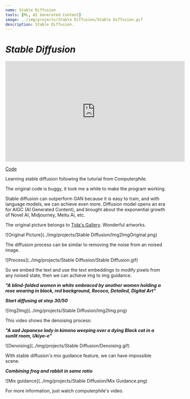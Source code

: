 ```yaml
---
name: Stable Diffusion
tools: [ML, AI Generated Content]
image: ../img/projects/Stable Diffusion/Stable Diffusion.gif
description: Stable Diffusion.
---
```

# _Stable Diffusion_

<iframe width="560" height="315" src="https://www.youtube.com/embed/-lz30by8-sU" title="YouTube video player" frameborder="0" allow="accelerometer; autoplay; clipboard-write; encrypted-media; gyroscope; picture-in-picture" allowfullscreen></iframe>

[Code](https://colab.research.google.com/drive/1NYiHllO98gp-gnM7JMenyGQ6S94cz8z2?usp=sharing)

Learning stable diffusion following the tutorial from Computerphile.

The original code is buggy, it took me a while to make the program working.

Stable diffusion can outperform GAN because it is easy to train, and with language models, we can achieve even more. Diffusion model opens an era for AIGC (AI Generated Content), and brought about the exponential growth of Novel AI, Midjourney, Meitu Ai, etc. 

The original picture belongs to [Tida's Gallery](https://tida.gallery/). Wonderful artworks.

![Original Picture](../img/projects/Stable Diffusion/Img2ImgOriginal.png)

The diffusion process can be similar to removing the noise from an noised image.

![Process](../img/projects/Stable Diffusion/Stable Diffusion.gif)

So we embed the text and use the text embeddings to modify pixels from any noised state, then we can achieve img to img guidance.

_**"A blind-folded women in white embraced by another women holding a rose wearing in black, red background, Rococo, Detailed, Digital Art"**_

_**Start diffusing at step 30/50**_

![Img2Img](../img/projects/Stable Diffusion/Img2Img.png)

This video shows the denoising process:

_**"A sad Japanese lady in kimono weeping over a dying Black cat in a sunlit room, Ukiyo-e"**_

![Denoising](../img/projects/Stable Diffusion/Denoising.gif)

With stable diffusion's mix guidance feature, we can have impossible scene.

_**Combining frog and rabbit in same ratio**_

![Mix guidance](../img/projects/Stable Diffusion/Mix Guidance.png)

For more information, just watch computerphile's video.